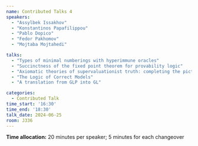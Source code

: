 ```yaml
---
name: Contributed Talks 4
speakers: 
  - "Assylbek Issakhov"
  - "Konstantinos Papafilippou"
  - "Pablo Dopico"
  - "Fedor Pakhomov"
  - "Mojtaba Mojtahedi"

talks: 
  - "Types of minimal numberings with hyperimmune oracles"
  - "Succinctness of the fixed point theorem for provability logic"
  - "Axiomatic theories of supervaluationist truth: completing the picture"
  - "The Logic of Correct Models"
  - "A translation from GLP into GL"

categories:
  - Contributed Talk
time_start: '16:30'
time_end: '18:30'
talk_date: 2024-06-25
room: J336
---
```

**Time allocation:** 20 minutes per speaker; 5 minutes for each changeover
